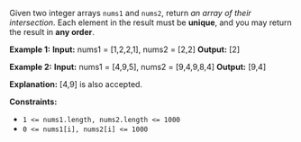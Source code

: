 Given two integer arrays `nums1` and `nums2`, 
return _an array of their intersection_. 
Each element in the result must be **unique**, and you may 
return the result in **any order**.

**Example 1:**
**Input:** nums1 = [1,2,2,1], nums2 = [2,2]
**Output:** [2]

**Example 2:**
**Input:** nums1 = [4,9,5], nums2 = [9,4,9,8,4]
**Output:** [9,4]

**Explanation:** [4,9] is also accepted.

**Constraints:**

*   `1 <= nums1.length, nums2.length <= 1000`
*   `0 <= nums1[i], nums2[i] <= 1000`